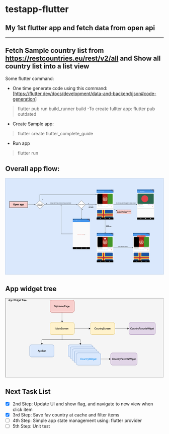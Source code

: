 # testapp-flutter
## My 1st flutter app and fetch data from open api
-------------------------
Fetch Sample country list from https://restcountries.eu/rest/v2/all
and Show all country list into a list view
-------------------------
Some flutter command:
- One time generate code using this command: [https://flutter.dev/docs/development/data-and-backend/json#code-generation]
> flutter pub run build_runner build
-To create fullter app:
> flutter pub outdated
- Create Sample app:
> flutter create flutter_complete_guide
- Run app
> flutter run
## Overall app flow:
![Alt text](/resources/app_diagram.png?raw=true "App flow")
## App widget tree
![Alt text](/resources/app_wdiget_tree.png?raw=true "App widget tree")
## Next Task List
- [X] 2nd Step: Update UI and show flag, and navigate to new view when click item
- [X] 3rd Step: Save fav country at cache and filter items
- [ ] 4th Step: Simple app state management using: flutter provider
- [ ] 5th Step: Unit test